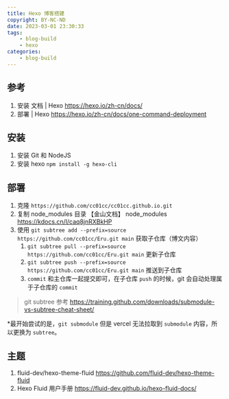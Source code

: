 ```yaml
---
title: Hexo 博客搭建
copyright: BY-NC-ND
date: 2023-03-01 23:30:33
tags:
    - blog-build
    - hexo
categories:
    - blog-build
---
```


## 参考

1. 安装 文档 | Hexo <https://hexo.io/zh-cn/docs/>
2. 部署 | Hexo <https://hexo.io/zh-cn/docs/one-command-deployment>

## 安装

1. 安装 Git 和 NodeJS
2. 安装 hexo `npm install -g hexo-cli`

## 部署

1. 克隆 `https://github.com/cc01cc/cc01cc.github.io.git`
2. 复制 node_modules 目录 【金山文档】 node_modules <https://kdocs.cn/l/caq8jnRXBkHP>
3. 使用 `git subtree add --prefix=source https://github.com/cc01cc/Eru.git main` 获取子仓库（博文内容）
   1. `git subtree pull --prefix=source https://github.com/cc01cc/Eru.git main` 更新子仓库
   2. `git subtree push --prefix=source https://github.com/cc01cc/Eru.git main` 推送到子仓库
   3. `commit` 和主仓库一起提交即可，在子仓库 `push` 的时候，git 会自动处理属于子仓库的 `commit`

> git subtree 参考 <https://training.github.com/downloads/submodule-vs-subtree-cheat-sheet/>

*最开始尝试的是，`git submodule` 但是 vercel 无法拉取到 `submodule` 内容，所以更换为 `subtree`。

## 主题

1. fluid-dev/hexo-theme-fluid <https://github.com/fluid-dev/hexo-theme-fluid>
2. Hexo Fluid 用户手册 <https://fluid-dev.github.io/hexo-fluid-docs/>

<!--
Copyright © 2023 [cc01cc](https://github.com/cc01cc)

本页面采用 [知识共享署名-非商业性使用 4.0 国际许可协议](http://creativecommons.org/licenses/by-nc/4.0/) 进行许可。

转载请注明原始地址：<https://cc01cc.com/>
-->